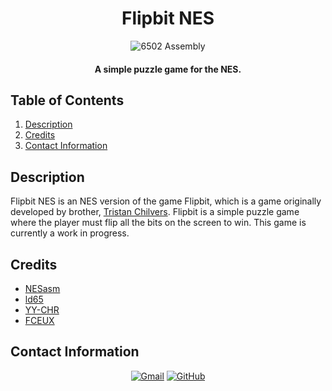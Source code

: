 <h1 align="center">
  Flipbit NES
</h1>

<p align="center">
  <img src="https://img.shields.io/badge/6502_Assembly-8A2BE2?style=for-the-badge&color=rgb(107%2C%2090%2C%2088)" alt="6502 Assembly">
</p>

<h4 align="center">A simple puzzle game for the NES.</h4>

## Table of Contents
1. [Description](#description)
2. [Credits](#credits)
3. [Contact Information](#contact-information)

## Description
Flipbit NES is an NES version of the game Flipbit, which is a game originally developed by brother, [Tristan Chilvers](https://github.com/tmchilvers). Flipbit is a simple puzzle game where the player must flip all the bits on the screen to win. This game is currently a work in progress.

## Credits
- [NESasm](https://github.com/camsaul/nesasm)
- [ld65](https://cc65.github.io/doc/ld65.html)
- [YY-CHR](https://shiru.untergrund.net/software.shtml)
- [FCEUX](https://fceux.com/web/home.html)

## Contact Information
<p align="center">
    <a href="mailto:cwchilvers@gmail.com"><img src="https://img.shields.io/badge/Gmail-D14836?style=for-the-badge&logo=gmail&logoColor=white" alt="Gmail"></a>
    <a href="https://github.com/cwchilvers"><img src="https://img.shields.io/badge/GitHub-181717.svg?style=for-the-badge&logo=GitHub&logoColor=white" alt="GitHub"></a>
</p>
